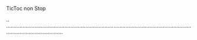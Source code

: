 TicToc non Stop

..
..................................................................................................................................................................